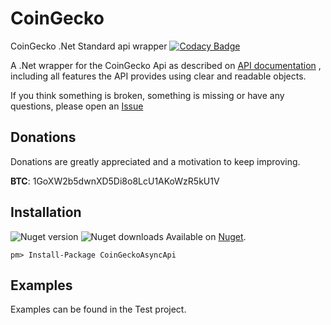 # CoinGecko
CoinGecko .Net Standard api wrapper
[![Codacy Badge](https://api.codacy.com/project/badge/Grade/1d85e256d62f4354b809faaf153a033d)](https://www.codacy.com/app/tosunthex/CoinGecko?utm_source=github.com&amp;utm_medium=referral&amp;utm_content=tosunthex/CoinGecko&amp;utm_campaign=Badge_Grade)


A .Net wrapper for the CoinGecko Api as described on  [API documentation](https://www.coingecko.com/api?locale=en) , including all features the API provides using clear and readable objects.

If you think something is broken, something is missing or have any questions, please open an [Issue](https://github.com/tosunthex/CoinGecko/issues/new)


## Donations
Donations are greatly appreciated and a motivation to keep improving.

**BTC**:  1GoXW2b5dwnXD5Di8o8LcU1AKoWzR5kU1V

## Installation
![Nuget version](https://img.shields.io/nuget/v/CoinGeckoAsyncApi.svg)  ![Nuget downloads](https://img.shields.io/nuget/dt/CoinGeckoAsyncApi.svg)
Available on [Nuget](https://www.nuget.org/packages/CoinGeckoAsyncApi/).
```
pm> Install-Package CoinGeckoAsyncApi
```

## Examples
Examples can be found in the Test project.
